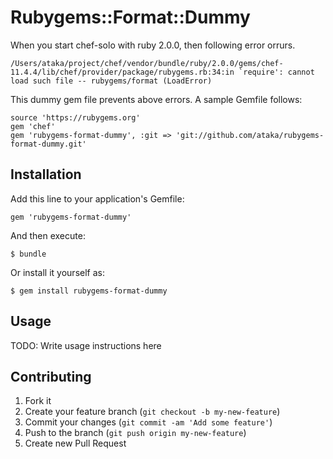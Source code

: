 # Rubygems::Format::Dummy

When you start chef-solo with ruby 2.0.0,
then following error orrurs.

    /Users/ataka/project/chef/vendor/bundle/ruby/2.0.0/gems/chef-11.4.4/lib/chef/provider/package/rubygems.rb:34:in `require': cannot load such file -- rubygems/format (LoadError)

This dummy gem file prevents above errors.
A sample Gemfile follows:

    source 'https://rubygems.org'
    gem 'chef'
    gem 'rubygems-format-dummy', :git => 'git://github.com/ataka/rubygems-format-dummy.git'

## Installation

Add this line to your application's Gemfile:

    gem 'rubygems-format-dummy'

And then execute:

    $ bundle

Or install it yourself as:

    $ gem install rubygems-format-dummy

## Usage

TODO: Write usage instructions here

## Contributing

1. Fork it
2. Create your feature branch (`git checkout -b my-new-feature`)
3. Commit your changes (`git commit -am 'Add some feature'`)
4. Push to the branch (`git push origin my-new-feature`)
5. Create new Pull Request
